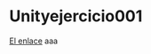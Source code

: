 # Unityejercicio001
[El enlace](https://github.com/devilghost666/Unityejercicio001/blob/master/grupo.md)
aaa
